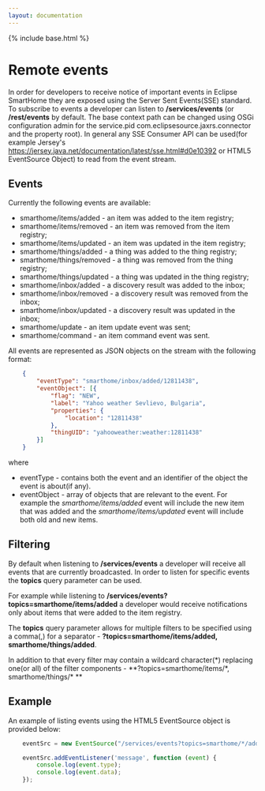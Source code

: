 ```yaml
---
layout: documentation
---
```


{% include base.html %}

# Remote events 

In order for developers to receive notice of important events in Eclipse SmartHome they are exposed using the Server Sent Events(SSE) standard.
To subscribe to events a developer can listen to **/services/events** (or **/rest/events** by default. The base context path can be changed using OSGi configuration admin for the service.pid com.eclipsesource.jaxrs.connector and the property root).
In general any SSE Consumer API can be used(for example Jersey's https://jersey.java.net/documentation/latest/sse.html#d0e10392 or HTML5 EventSource Object) to read from the event stream.

## Events 
Currently the following events are available:

- smarthome/items/added - an item was added to the item registry;
- smarthome/items/removed - an item was removed from the item registry;
- smarthome/items/updated - an item was updated in the item registry;
- smarthome/things/added - a thing was added to the thing registry;
- smarthome/things/removed - a thing was removed from the thing registry;
- smarthome/things/updated - a thing was updated in the thing registry;
- smarthome/inbox/added - a discovery result was added to the inbox;
- smarthome/inbox/removed - a discovery result was removed from the inbox;
- smarthome/inbox/updated - a discovery result was updated in the inbox;
- smarthome/update - an item update event was sent;
- smarthome/command - an item command event was sent.

All events are represented as JSON objects on the stream with the following format:
```json
	{
		"eventType": "smarthome/inbox/added/12811438",
		"eventObject": [{
			"flag": "NEW",
			"label": "Yahoo weather Sevlievo, Bulgaria",
			"properties": {
				"location": "12811438"
			},
			"thingUID": "yahooweather:weather:12811438"
		}]
	}
```

where 
- eventType - contains both the event and an identifier of the object the event is about(if any).
- eventObject - array of objects that are relevant to the event. For example the *smarthome/items/added* event will include the new item that was added and the *smarthome/items/updated* event will include both old and new items.
  
## Filtering

By default when listening to **/services/events** a developer will receive all events that are currently broadcasted. In order to listen for specific events the **topics** query parameter can be used.

For example while listening to **/services/events?topics=smarthome/items/added** a developer would receive notifications only about items that were added to the item registry.

The **topics** query parameter allows for multiple filters to be specified using a comma(,) for a separator - **?topics=smarthome/items/added, smarthome/things/added**.

In addition to that every filter may contain a wildcard character(\*) replacing one(or all) of the filter components - **?topics=smarthome/items/\*, smarthome/things/\* **

## Example

An example of listing events using the HTML5 EventSource object is provided below:

```js
	eventSrc = new EventSource("/services/events?topics=smarthome/*/added,smarthome/inbox/removed");	

	eventSrc.addEventListener('message', function (event) {
		console.log(event.type);
		console.log(event.data);		
	});
```






